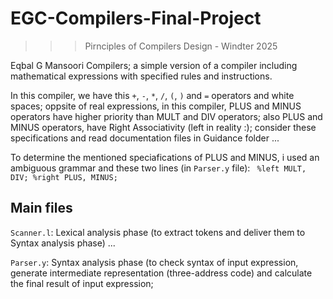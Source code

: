 # EGC-Compilers-Final-Project
>>> Pirnciples of Compilers Design - Windter 2025

Eqbal G Mansoori Compilers; a simple version of a compiler including mathematical expressions with specified rules and instructions. 

In this compiler, we have this <code>+</code>, <code>-</code>, <code>*</code>, <code>/</code>, <code>(</code>, <code>)</code> and <code>=</code> operators and white spaces; oppsite of real expressions, in this compiler, PLUS and MINUS operators have higher priority than MULT and DIV operators; also PLUS and MINUS operators, have Right Associativity (left in reality :); consider these specifications and read documentation files in Guidance folder ...

To determine the mentioned speciafications of PLUS and MINUS, i used an ambiguous grammar and these two lines (in <code>Parser.y</code> file):
<code>
%left MULT, DIV;
%right PLUS, MINUS;
</code>


## Main files
<code>Scanner.l</code>: Lexical analysis phase (to extract tokens and deliver them to Syntax analysis phase) ...

<code>Parser.y</code>: Syntax analysis phase (to check syntax of input expression, generate intermediate representation (three-address code) and calculate the final result of input expression;
